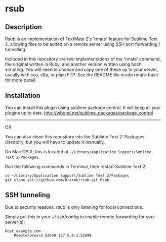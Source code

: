 # rsub

## Description

Rsub is an implementation of TextMate 2's 'rmate' feature for Sublime Text 2,
allowing files to be edited on a remote server using SSH port forwarding /
tunnelling.

Included in this repository are two implementations of the 'rmate' command, the
original written in Ruby, and another version written using bash scripting.
You will need to choose and copy one of these up to your server, usually with
scp, sftp, or plain FTP. See the README file inside rmate-bash for more detail.

## Installation

You can install this plugin using sublime package control.
It will keep all your plugins up to date.
http://wbond.net/sublime_packages/package_control

-------------------------
OR

You can also clone this repository into the Sublime Text 2 'Packages'
directory, but you will have to update it manually.

On Mac OS X, this is located at
`~/Library/Application Support/Sublime Text 2/Packages`.

Run the following commands in Terminal, then restart Sublime Text 2:

    cd ~/Library/Application Support/Sublime Text 2/Packages
    git clone git://github.com/Drarok/rsub.git Rsub
    
## SSH tunneling

Due to security reasons, rsub is only listening for local connections.

Simply put this in your ~/.ssh/config to enable remote forwarding for your server(s):

    Host example.com
        RemoteForward 52698 127.0.0.1:52698
